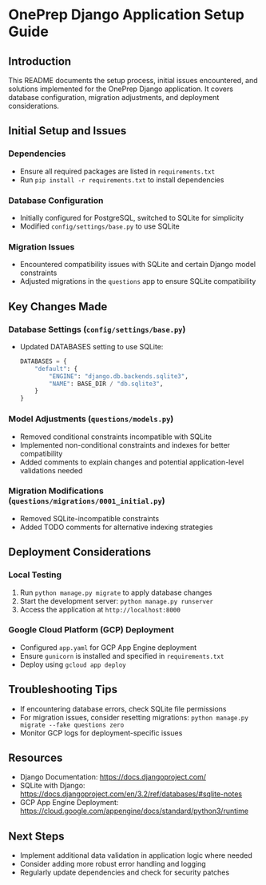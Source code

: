 # OnePrep Django Application Setup Guide

## Introduction
This README documents the setup process, initial issues encountered, and solutions implemented for the OnePrep Django application. It covers database configuration, migration adjustments, and deployment considerations.

## Initial Setup and Issues

### Dependencies
- Ensure all required packages are listed in `requirements.txt`
- Run `pip install -r requirements.txt` to install dependencies

### Database Configuration
- Initially configured for PostgreSQL, switched to SQLite for simplicity
- Modified `config/settings/base.py` to use SQLite

### Migration Issues
- Encountered compatibility issues with SQLite and certain Django model constraints
- Adjusted migrations in the `questions` app to ensure SQLite compatibility

## Key Changes Made

### Database Settings (`config/settings/base.py`)
- Updated DATABASES setting to use SQLite:
  ```python
  DATABASES = {
      "default": {
          "ENGINE": "django.db.backends.sqlite3",
          "NAME": BASE_DIR / "db.sqlite3",
      }
  }
  ```

### Model Adjustments (`questions/models.py`)
- Removed conditional constraints incompatible with SQLite
- Implemented non-conditional constraints and indexes for better compatibility
- Added comments to explain changes and potential application-level validations needed

### Migration Modifications (`questions/migrations/0001_initial.py`)
- Removed SQLite-incompatible constraints
- Added TODO comments for alternative indexing strategies

## Deployment Considerations

### Local Testing
1. Run `python manage.py migrate` to apply database changes
2. Start the development server: `python manage.py runserver`
3. Access the application at `http://localhost:8000`

### Google Cloud Platform (GCP) Deployment
- Configured `app.yaml` for GCP App Engine deployment
- Ensure `gunicorn` is installed and specified in `requirements.txt`
- Deploy using `gcloud app deploy`

## Troubleshooting Tips
- If encountering database errors, check SQLite file permissions
- For migration issues, consider resetting migrations: `python manage.py migrate --fake questions zero`
- Monitor GCP logs for deployment-specific issues

## Resources
- Django Documentation: https://docs.djangoproject.com/
- SQLite with Django: https://docs.djangoproject.com/en/3.2/ref/databases/#sqlite-notes
- GCP App Engine Deployment: https://cloud.google.com/appengine/docs/standard/python3/runtime

## Next Steps
- Implement additional data validation in application logic where needed
- Consider adding more robust error handling and logging
- Regularly update dependencies and check for security patches
